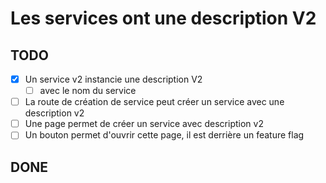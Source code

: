 # Les services ont une description V2

## TODO

- [x] Un service v2 instancie une description V2
  - [ ] avec le nom du service
- [ ] La route de création de service peut créer un service avec une description v2
- [ ] Une page permet de créer un service avec description v2
- [ ] Un bouton permet d'ouvrir cette page, il est derrière un feature flag

## DONE
